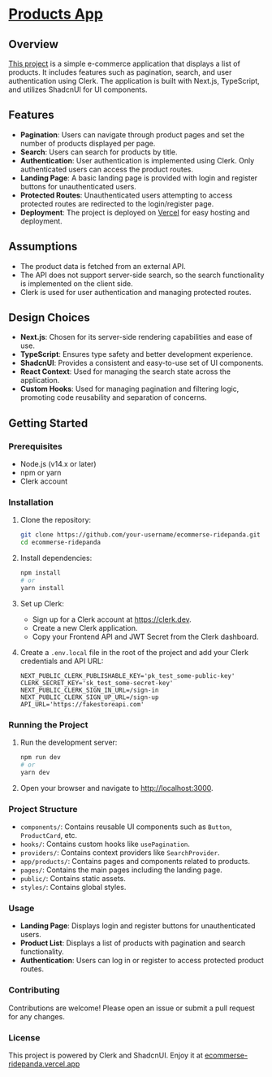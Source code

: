 # [Products App](https://ecommerse-ridepanda.vercel.app)

## Overview

[This project](https://ecommerse-ridepanda.vercel.app) is a simple e-commerce application that displays a list of products. It includes features such as pagination, search, and user authentication using Clerk. The application is built with Next.js, TypeScript, and utilizes ShadcnUI for UI components. 

## Features

- **Pagination**: Users can navigate through product pages and set the number of products displayed per page.
- **Search**: Users can search for products by title.
- **Authentication**: User authentication is implemented using Clerk. Only authenticated users can access the product routes.
- **Landing Page**: A basic landing page is provided with login and register buttons for unauthenticated users.
- **Protected Routes**: Unauthenticated users attempting to access protected routes are redirected to the login/register page.
- **Deployment**: The project is deployed on [Vercel](https://ecommerse-ridepanda.vercel.app) for easy hosting and deployment.

## Assumptions

- The product data is fetched from an external API.
- The API does not support server-side search, so the search functionality is implemented on the client side.
- Clerk is used for user authentication and managing protected routes.

## Design Choices

- **Next.js**: Chosen for its server-side rendering capabilities and ease of use.
- **TypeScript**: Ensures type safety and better development experience.
- **ShadcnUI**: Provides a consistent and easy-to-use set of UI components.
- **React Context**: Used for managing the search state across the application.
- **Custom Hooks**: Used for managing pagination and filtering logic, promoting code reusability and separation of concerns.

## Getting Started

### Prerequisites

- Node.js (v14.x or later)
- npm or yarn
- Clerk account

### Installation

1. Clone the repository:
    ```sh
    git clone https://github.com/your-username/ecommerse-ridepanda.git
    cd ecommerse-ridepanda
    ```

2. Install dependencies:
    ```sh
    npm install
    # or
    yarn install
    ```

3. Set up Clerk:
    - Sign up for a Clerk account at https://clerk.dev.
    - Create a new Clerk application.
    - Copy your Frontend API and JWT Secret from the Clerk dashboard.

4. Create a `.env.local` file in the root of the project and add your Clerk credentials and API URL:
    ```env
    NEXT_PUBLIC_CLERK_PUBLISHABLE_KEY='pk_test_some-public-key'
    CLERK_SECRET_KEY='sk_test_some-secret-key'
    NEXT_PUBLIC_CLERK_SIGN_IN_URL=/sign-in
    NEXT_PUBLIC_CLERK_SIGN_UP_URL=/sign-up
    API_URL='https://fakestoreapi.com'
    ```


### Running the Project

1. Run the development server:
    ```sh
    npm run dev
    # or
    yarn dev
    ```

2. Open your browser and navigate to [http://localhost:3000](http://localhost:3000).

### Project Structure

- `components/`: Contains reusable UI components such as `Button`, `ProductCard`, etc.
- `hooks/`: Contains custom hooks like `usePagination`.
- `providers/`: Contains context providers like `SearchProvider`.
- `app/products/`: Contains pages and components related to products.
- `pages/`: Contains the main pages including the landing page.
- `public/`: Contains static assets.
- `styles/`: Contains global styles.

### Usage

- **Landing Page**: Displays login and register buttons for unauthenticated users.
- **Product List**: Displays a list of products with pagination and search functionality.
- **Authentication**: Users can log in or register to access protected product routes.

### Contributing

Contributions are welcome! Please open an issue or submit a pull request for any changes.

### License

This project is powered by Clerk and ShadcnUI. 
Enjoy it at [ecommerse-ridepanda.vercel.app](https://ecommerse-ridepanda.vercel.app)
